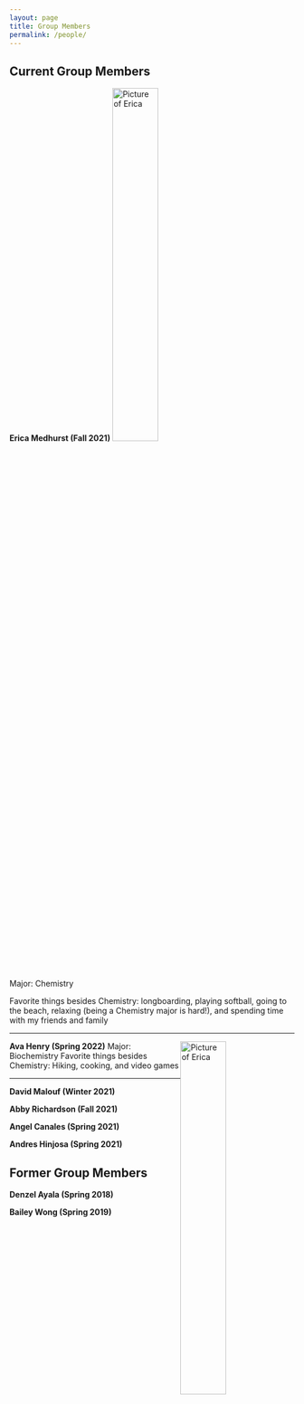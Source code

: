 ```yaml
---
layout: page
title: Group Members
permalink: /people/
---
```


## Current Group Members

**Erica Medhurst (Fall 2021)**
<img src="{{site.baseurl}}/images/EMedhurst1.jpg" alt="Picture of Erica" height="40%" width="40%" style="align: right; margin-top: 0px; margin-left: 10px margin-bottom: 10px" />


Major: Chemistry 


Favorite things besides Chemistry: longboarding, playing softball, going to the beach, relaxing (being a Chemistry major is hard!), and spending time with my friends and family

---------------------


**Ava Henry (Spring 2022)**
<img src="{{site.baseurl}}/images/AHenry1.jpg" alt="Picture of Erica" height="40%" width="40%" style="float: right; margin-top: 0px; margin-left: 10px margin-bottom: 10px" />
Major: Biochemistry
Favorite things besides Chemistry: Hiking, cooking, and video games 

--------------------






**David Malouf (Winter 2021)**


**Abby Richardson  (Fall 2021)**


**Angel Canales (Spring 2021)**


**Andres Hinjosa (Spring 2021)**


## Former Group Members

**Denzel Ayala (Spring 2018)**


**Bailey Wong (Spring 2019)**
